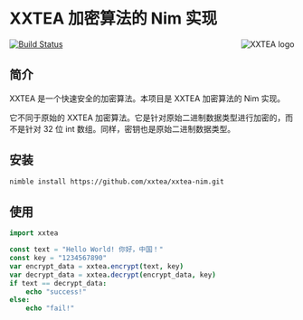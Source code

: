 # XXTEA 加密算法的 Nim 实现

<a href="https://github.com/xxtea/">
    <img src="https://avatars1.githubusercontent.com/u/6683159?v=3&s=86" alt="XXTEA logo" title="XXTEA" align="right" />
</a>

[![Build Status](https://travis-ci.org/xxtea/xxtea-nim.svg?branch=master)](https://travis-ci.org/xxtea/xxtea-nim)

## 简介

XXTEA 是一个快速安全的加密算法。本项目是 XXTEA 加密算法的 Nim 实现。

它不同于原始的 XXTEA 加密算法。它是针对原始二进制数据类型进行加密的，而不是针对 32 位 int 数组。同样，密钥也是原始二进制数据类型。

## 安装

```sh
nimble install https://github.com/xxtea/xxtea-nim.git
```

## 使用

```nim
import xxtea

const text = "Hello World! 你好，中国！"
const key = "1234567890"
var encrypt_data = xxtea.encrypt(text, key)
var decrypt_data = xxtea.decrypt(encrypt_data, key)
if text == decrypt_data:
    echo "success!"
else:
    echo "fail!"
```
